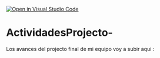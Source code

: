 [![Open in Visual Studio Code](https://classroom.github.com/assets/open-in-vscode-c66648af7eb3fe8bc4f294546bfd86ef473780cde1dea487d3c4ff354943c9ae.svg)](https://classroom.github.com/online_ide?assignment_repo_id=8559362&assignment_repo_type=AssignmentRepo)
# ActividadesProjecto-
Los avances del projecto final de mi equipo voy a subir aqui : 
